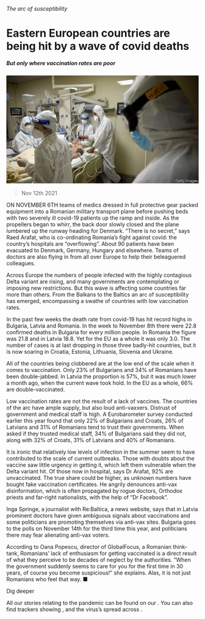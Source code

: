 ###### The arc of susceptibility

# Eastern European countries are being hit by a wave of covid deaths 

##### But only where vaccination rates are poor 

![image](images/20211113_eup505.jpg) 

> Nov 12th 2021 

ON NOVEMBER 6TH teams of medics dressed in full protective gear packed equipment into a Romanian military transport plane before pushing beds with two severely ill covid-19 patients up the ramp and inside. As the propellers began to whirr, the back door slowly closed and the plane lumbered up the runway heading for Denmark. “There is no secret,” says Raed Arafat, who is co-ordinating Romania’s fight against covid: the country’s hospitals are “overflowing”. About 90 patients have been evacuated to Denmark, Germany, Hungary and elsewhere. Teams of doctors are also flying in from all over Europe to help their beleaguered colleagues.

Across Europe the numbers of people infected with the highly contagious Delta variant are rising, and many governments are contemplating or imposing new restrictions. But this wave is affecting some countries far more than others. From the Balkans to the Baltics an arc of susceptibility has emerged, encompassing a swathe of countries with low vaccination rates.


In the past few weeks the death rate from covid-19 has hit record highs in Bulgaria, Latvia and Romania. In the week to November 8th there were 22.8 confirmed deaths in Bulgaria for every million people. In Romania the figure was 21.8 and in Latvia 18.8. Yet for the EU as a whole it was only 3.0. The number of cases is at last dropping in those three badly-hit countries, but it is now soaring in Croatia, Estonia, Lithuania, Slovenia and Ukraine.

All of the countries being clobbered are at the low end of the scale when it comes to vaccination. Only 23% of Bulgarians and 34% of Romanians have been double-jabbed. In Latvia the proportion is 57%, but it was much lower a month ago, when the current wave took hold. In the EU as a whole, 66% are double-vaccinated.

Low vaccination rates are not the result of a lack of vaccines. The countries of the arc have ample supply, but also loud anti-vaxxers. Distrust of government and medical staff is high. A Eurobarometer survey conducted earlier this year found that only 22% of Bulgarians and Croats, 26% of Latvians and 31% of Romanians tend to trust their governments. When asked if they trusted medical staff, 34% of Bulgarians said they did not, along with 32% of Croats, 31% of Latvians and 40% of Romanians.

It is ironic that relatively low levels of infection in the summer seem to have contributed to the scale of current outbreaks. Those with doubts about the vaccine saw little urgency in getting it, which left them vulnerable when the Delta variant hit. Of those now in hospital, says Dr Arafat, 92% are unvaccinated. The true share could be higher, as unknown numbers have bought fake vaccination certificates. He angrily denounces anti-vax disinformation, which is often propagated by rogue doctors, Orthodox priests and far-right nationalists, with the help of “Dr Facebook”.

Inga Springe, a journalist with Re:Baltica, a news website, says that in Latvia prominent doctors have given ambiguous signals about vaccinations and some politicians are promoting themselves via anti-vax sites. Bulgaria goes to the polls on November 14th for the third time this year, and politicians there may fear alienating anti-vax voters.

According to Oana Popescu, director of GlobalFocus, a Romanian think-tank, Romanians’ lack of enthusiasm for getting vaccinated is a direct result of what they perceive to be decades of neglect by the authorities. “When the government suddenly seems to care for you for the first time in 30 years, of course you become suspicious!” she explains. Alas, it is not just Romanians who feel that way. ■

Dig deeper

All our stories relating to the pandemic can be found on our . You can also find trackers showing ,  and the virus’s spread across .

